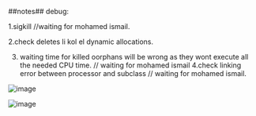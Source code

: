 ##notes##
debug:

1.sigkill //waiting for mohamed ismail.

2.check deletes li kol el dynamic allocations.

3. waiting time for killed oorphans will be wrong as they wont execute all the needed CPU time. // waiting for mohamed ismail
4.check linking error between processor and subclass // waiting for mohamed ismail.

![image](https://github.com/tahaaa22/Scheduler-Algo/assets/128100857/c43d968b-4530-4210-8f09-ced5e118af17)


![image](https://github.com/tahaaa22/Scheduler-Algo/assets/128100857/accd9d47-1aec-479f-9a00-54023dfc2085)
